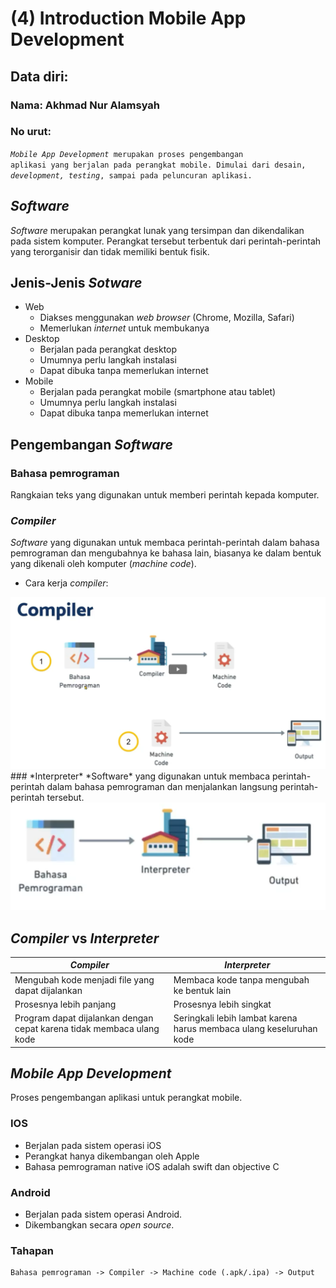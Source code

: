 # (4) Introduction Mobile App Development

## Data diri:
### Nama: Akhmad Nur Alamsyah
### No urut:

<code><i>Mobile App Development</i> merupakan proses pengembangan aplikasi yang berjalan pada perangkat mobile. Dimulai dari desain, <i>development, testing</i>, sampai pada peluncuran aplikasi.</code>

## *Software*
*Software* merupakan perangkat lunak yang tersimpan dan dikendalikan pada sistem komputer. Perangkat tersebut terbentuk dari perintah-perintah yang terorganisir dan tidak memiliki bentuk fisik. 

## Jenis-Jenis *Sotware*
* Web
  * Diakses menggunakan *web browser* (Chrome, Mozilla, Safari)
  * Memerlukan *internet* untuk membukanya
* Desktop
  * Berjalan pada perangkat desktop
  * Umumnya perlu langkah instalasi
  * Dapat dibuka tanpa memerlukan internet
* Mobile
  * Berjalan pada perangkat mobile (smartphone atau tablet)
  * Umumnya perlu langkah instalasi
  * Dapat dibuka tanpa memerlukan internet

## Pengembangan *Software*
### Bahasa pemrograman
Rangkaian teks yang digunakan untuk memberi perintah kepada komputer.
### *Compiler*
*Software* yang digunakan untuk membaca perintah-perintah dalam bahasa pemrograman dan mengubahnya ke bahasa lain, biasanya ke dalam bentuk yang dikenali oleh komputer (*machine code*).
* Cara kerja *compiler*:
<img src="screenshot/kerja-compiler.png">
### *Interpreter*
*Software* yang digunakan untuk membaca perintah-perintah dalam bahasa pemrograman dan menjalankan langsung perintah-perintah tersebut.
<img src="screenshot/interpreter.png">

## *Compiler* vs *Interpreter*
|*Compiler* | *Interpreter*
|---- |---- |
|Mengubah kode menjadi file yang dapat dijalankan |Membaca kode tanpa mengubah ke bentuk lain|
|Prosesnya lebih panjang |Prosesnya lebih singkat|
|Program dapat dijalankan dengan cepat karena tidak membaca ulang kode |Seringkali lebih lambat karena harus membaca ulang keseluruhan kode|

## *Mobile App Development*
Proses pengembangan aplikasi untuk perangkat mobile.
### IOS
* Berjalan pada sistem operasi iOS
* Perangkat hanya dikembangan oleh Apple
* Bahasa pemrograman native iOS adalah swift dan objective C

### Android
* Berjalan pada sistem operasi Android.
* Dikembangkan secara *open source*.

### Tahapan
```
Bahasa pemrograman -> Compiler -> Machine code (.apk/.ipa) -> Output
```